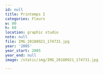 ```yaml
---
id: null
title: Printemps I
categories: Fleurs
w: 80
h: 60
location: graphic studio
note: null
file: IMG_20180921_174731.jpg
year: '2005'
year_start: 2005
year_end: null
image: /static/img/IMG_20180921_174731.jpg

---
```

